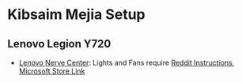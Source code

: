 # Kibsaim Mejia Setup

## Lenovo Legion Y720

- [Lenovo Nerve Center](https://store.rg-adguard.net/): Lights and Fans require [Reddit Instructions](https://www.reddit.com/r/Lenovo/comments/ltq987/lenovo_nerve_center_download/), [Microsoft Store Link](https://www.microsoft.com/en-us/p/lenovo-nerve-center/9n69gq0x4v00)
